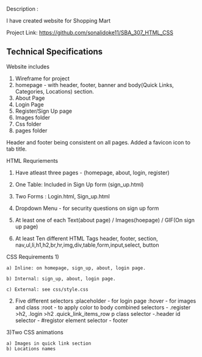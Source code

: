 Description : 

I have created website for Shopping Mart

Project Link: https://github.com/sonalidoke11/SBA_307_HTML_CSS

Technical Specifications
------------------------
Website includes 
1) Wireframe for project
2) homepage  - with header, footer, banner and body(Quick Links, Categories, Locations) section.
3) About Page
4) Login Page
5) Register/Sign Up page
6) Images folder
7) Css folder
8) pages folder

Header and footer being consistent on all pages.
Added a favicon icon to tab title.

HTML Requriements
1) Have atleast  three pages - (homepage, about, login, register)

2) One Table: Included in Sign Up form (sign_up.html) 

3) Two Forms : Login.html, Sign_up.html

4) Dropdown Menu - for security questions on sign up form

5) At least one of each
Text(about page) / Images(hoepage) / GIF(On sign up page)

6) At least Ten different HTML Tags
header, footer, section, nav,ul,li,h1,h2,br,hr,img,div,table,form,input,select, button

CSS Requirements
1) 
	
 	a) Inline: on homepage, sign_up, about, login page.

	b) Internal: sign_up, about, login page.

	c) External: see css/style.css

2) Five different selectors
	:placeholder 		- for login page
	:hover 			- for images and class
	:root 			- to apply color to body
	combined selectors 	- .register >h2, .login >h2
				.quick_link_items_row p
	class selector 		-.header
	id selector		- #registor
	element selector	- footer

3)Two CSS animations

	a) Images in quick link section
	b) Locations names
